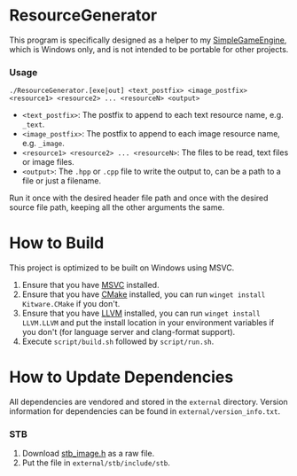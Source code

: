 # ResourceGenerator
This program is specifically designed as a helper to my
[SimpleGameEngine](https://github.com/ConnorSweeneyDev/SimpleGameEngine), which is Windows only, and is not intended to
be portable for other projects.

### Usage
`./ResourceGenerator.[exe|out] <text_postfix> <image_postfix> <resource1> <resource2> ... <resourceN> <output>`

- `<text_postfix>`: The postfix to append to each text resource name, e.g. `_text`.
- `<image_postfix>`: The postfix to append to each image resource name, e.g. `_image`.
- `<resource1> <resource2> ... <resourceN>`: The files to be read, text files or image files.
- `<output>`: The `.hpp` or `.cpp` file to write the output to, can be a path to a file or just a filename.

Run it once with the desired header file path and once with the desired source file path, keeping all the other
arguments the same.

# How to Build
This project is optimized to be built on Windows using MSVC.

1. Ensure that you have [MSVC](https://visualstudio.microsoft.com/downloads/) installed.
2. Ensure that you have [CMake](https://cmake.org/download/) installed, you can run `winget install Kitware.CMake` if
   you don't.
3. Ensure that you have [LLVM](https://releases.llvm.org/) installed, you can run `winget install LLVM.LLVM` and put the
   install location in your environment variables if you don't (for language server and clang-format support).
4. Execute `script/build.sh` followed by `script/run.sh`.

# How to Update Dependencies
All dependencies are vendored and stored in the `external` directory. Version information for dependencies can be found
in `external/version_info.txt`.

### STB
1. Download [stb_image.h](https://github.com/nothings/stb/blob/master/stb_image.h) as a raw file.
2. Put the file in `external/stb/include/stb`.
